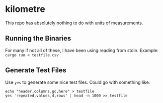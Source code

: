 # kilometre
This repo has absolutely nothing to do with units of measurements.

## Running the Binaries
For many if not all of these, I have been using reading from stdin. Example: `cargo run < testfile.csv`

## Generate Test Files

Use `yes` to generate some nice test files. Could go with something like:
```shell
echo "header,columns,go,here" > testfile
yes 'repeated,values,4,rows' | head -n 1000 >> testfile
```